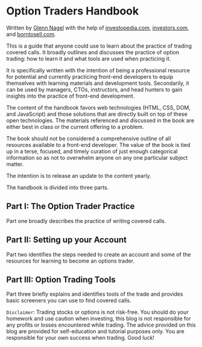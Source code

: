 # Option Traders Handbook

Written by [Glenn Nagel](https://github.com/gnagel) with the help of [investopedia.com](www.investopedia.com), [investors.com](investors.com), and [borntosell.com](borntosell.com).

This is a guide that anyone could use to learn about the practice of trading covered calls. It broadly outlines and discusses the practice of option trading: how to learn it and what tools are used when practicing it.

It is specifically written with the intention of being a professional resource for potential and currently practicing front-end developers to equip themselves with learning materials and development tools. Secondarily, it can be used by managers, CTOs, instructors, and head hunters to gain insights into the practice of front-end development.

The content of the handbook favors web technologies (HTML, CSS, DOM, and JavaScript) and those solutions that are directly built on top of these open technologies. The materials referenced and discussed in the book are either best in class or the current offering to a problem.

The book should not be considered a comprehensive outline of all resources available to a front-end developer. The value of the book is tied up in a terse, focused, and timely curation of just enough categorical information so as not to overwhelm anyone on any one particular subject matter.

The intention is to release an update to the content yearly.

The handbook is divided into three parts.

Part I: The Option Trader Practice
---
Part one broadly describes the practice of writing covered calls.

Part II: Setting up your Account
---
Part two identifies the steps needed to create an account and some of the resources for learning to become an options trader.

Part III: Option Trading Tools
---
Part three briefly explains and identifies tools of the trade and provides basic screeners you can use to find covered calls.


`Disclaimer`: Trading stocks or options is not risk-free.  You should do your homework and use caution when investing, this blog is not responsible for any profits or losses encountered while trading.  The advice provided on this blog are provided for self-education and tutorial purposes only.  You are responsible for your own success when trading.  Good luck!
